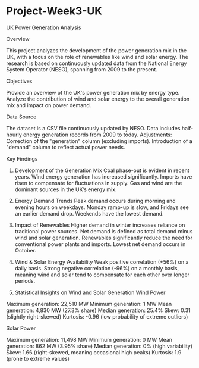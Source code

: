 # Project-Week3-UK
UK Power Generation Analysis

Overview

This project analyzes the development of the power generation mix in the UK, with a focus on the role of renewables like wind and solar energy. The research is based on continuously updated data from the National Energy System Operator (NESO), spanning from 2009 to the present.

Objectives

Provide an overview of the UK's power generation mix by energy type.
Analyze the contribution of wind and solar energy to the overall generation mix and impact on power demand.

Data Source

The dataset is a CSV file continuously updated by NESO.
Data includes half-hourly energy generation records from 2009 to today.
Adjustments:
Correction of the "generation" column (excluding imports).
Introduction of a "demand" column to reflect actual power needs.

Key Findings

1. Development of the Generation Mix
Coal phase-out is evident in recent years.
Wind energy generation has increased significantly.
Imports have risen to compensate for fluctuations in supply.
Gas and wind are the dominant sources in the UK’s energy mix.

2. Energy Demand Trends
Peak demand occurs during morning and evening hours on weekdays.
Monday ramp-up is slow, and Fridays see an earlier demand drop.
Weekends have the lowest demand.

3. Impact of Renewables
Higher demand in winter increases reliance on traditional power sources.
Net demand is defined as total demand minus wind and solar generation.
Renewables significantly reduce the need for conventional power plants and imports.
Lowest net demand occurs in October.

4. Wind & Solar Energy Availability
Weak positive correlation (+56%) on a daily basis.
Strong negative correlation (-96%) on a monthly basis, meaning wind and solar tend to compensate for each other over longer periods.

5. Statistical Insights on Wind and Solar Generation
Wind Power

Maximum generation: 22,510 MW
Minimum generation: 1 MW
Mean generation: 4,830 MW (27.3% share)
Median generation: 25.4%
Skew: 0.31 (slightly right-skewed)
Kurtosis: -0.96 (low probability of extreme outliers)

Solar Power

Maximum generation: 11,498 MW
Minimum generation: 0 MW
Mean generation: 862 MW (3.95% share)
Median generation: 0% (high variability)
Skew: 1.66 (right-skewed, meaning occasional high peaks)
Kurtosis: 1.9 (prone to extreme values)
